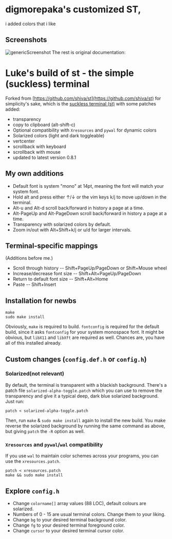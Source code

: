 # digmorepaka's customized ST,
i added colors that i like

## Screenshots
![genericScreenshot](https://lewd.pics/p/UBHs.png)
The rest is original documentation:

# Luke's build of st - the simple (suckless) terminal
Forked from [https://github.com/shiva/st](https://github.com/shiva/st) for simplicity's sake, which is the [suckless terminal (st)](https://st.suckless.org/) with some patches added:

+ transparency
+ copy to clipboard (alt-shift-c)
+ Optional compatibility with `Xresources` and `pywal` for dynamic colors
+ Solarized colors (light and dark toggleable)
+ vertcenter
+ scrollback with keyboard
+ scrollback with mouse
+ updated to latest version 0.8.1

## My own additions

+ Default font is system "mono" at 14pt, meaning the font will match your system font.
+ Hold alt and press either ↑/↓ or the vim keys k/j to move up/down in the terminal.
+ Alt-u and Alt-d scroll back/forward in history a page at a time.
+ Alt-PageUp and Alt-PageDown scroll back/forward in history a page at a time.
+ Transparency with solarized colors by default.
+ Zoom in/out with Alt+Shift+k/j or u/d for larger intervals.

## Terminal-specific mappings

(Additions before me.)

+ Scroll through history -- Shift+PageUp/PageDown or Shift+Mouse wheel
+ Increase/decrease font size -- Shift+Alt+PageUp/PageDown
+ Return to default font size -- Shift+Alt+Home
+ Paste -- Shift+Insert

## Installation for newbs

```
make
sudo make install
```

Obviously, `make` is required to build. `fontconfig` is required for the default build, since it asks `fontconfig` for your system monospace font.  It might be obvious, but `libX11` and `libXft` are required as well. Chances are, you have all of this installed already.

## Custom changes (`config.def.h` or `config.h`)

### Solarized(not relevant)

By default, the terminal is transparent with a blackish background. There's a patch file `solarized-alpha-toggle.patch` which you can use to remove the transparency and give it a typical deep, dark blue solarized background. Just run:

```
patch < solarized-alpha-toggle.patch
```

Then, run `make` & `sudo make install` again to install the new build. You make reverse the solarized background by running the same command as above, but giving `patch` the `-R` option as well.

### `Xresources` and `pywal`/`wal` compatibility

If you use `wal` to maintain color schemes across your programs, you can use the `xresources.patch`.

```
patch < xresources.patch
make && sudo make install
```

## Explore `config.h`

+ Change `colorname[]` array values (88 LOC), default colours are solarized.
+ Numbers of 0 - 15 are usual terminal colors. Change them to your liking.
+ Change `bg` to your desired terminal background color.
+ Change `fg` to your desired terminal foreground color.
+ Change `cursor` to your desired terminal cursor color.
